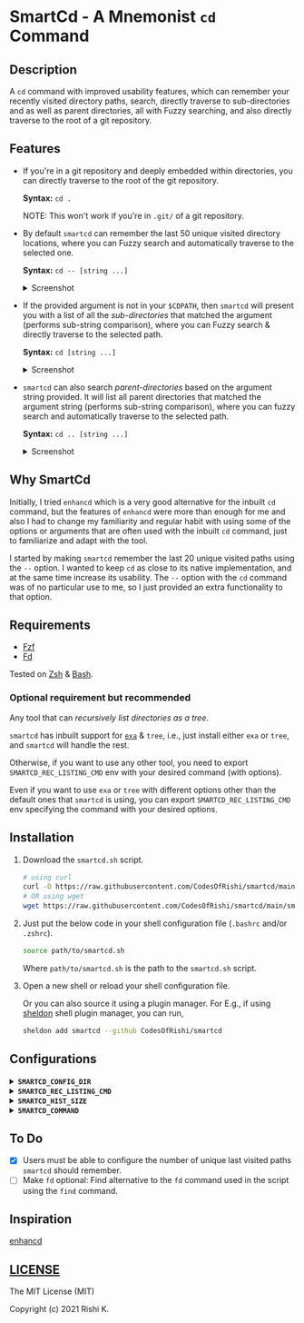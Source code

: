 # SmartCd - A Mnemonist `cd` Command

## Description

A `cd` command with improved usability features, which can remember your recently visited directory paths, search, directly traverse to sub-directories and as well as parent directories, all with Fuzzy searching, and also directly traverse to the root of a git repository.

## Features

- If you're in a git repository and deeply embedded within directories, you can directly traverse to the root of the git repository.

  **Syntax:** `cd .`

  NOTE: This won't work if you're in `.git/` of a git repository.

- By default `smartcd` can remember the last 50 unique visited directory locations, where you can Fuzzy search and automatically traverse to the selected one.

  **Syntax:** `cd -- [string ...]`

  <details>
  <summary>Screenshot</summary>
      <img src="SS/SmartCd-History.gif">
  </details>

- If the provided argument is not in your `$CDPATH`, then `smartcd` will present you with a list of all the *sub-directories* that matched the argument (performs sub-string comparison), where you can Fuzzy search & directly traverse to the selected path.

  **Syntax:** `cd [string ...]`

  <details>
  <summary>Screenshot</summary>
      <img src="SS/SmartCd-SubDir.gif">
  </details>

- `smartcd` can also search *parent-directories* based on the argument string provided. It will list all parent directories that matched the argument string (performs sub-string comparison), where you can fuzzy search and automatically traverse to the selected path.

  **Syntax:** `cd .. [string ...]`

  <details>
  <summary>Screenshot</summary>
      <img src="SS/SmartCd-ParentDir.gif">
  </details>

## Why SmartCd

Initially, I tried `enhancd` which is a very good alternative for the inbuilt `cd` command, but the features of `enhancd` were more than enough for me and also I had to change my familiarity and regular habit with using some of the options or arguments that are often used with the inbuilt `cd` command, just to familiarize and adapt with the tool.

I started by making `smartcd` remember the last 20 unique visited paths using the `--` option. I wanted to keep `cd` as close to its native implementation, and at the same time increase its usability. The `--` option with the `cd` command was of no particular use to me, so I just provided an extra functionality to that option.

## Requirements

- [Fzf](https://github.com/junegunn/fzf)
- [Fd](https://github.com/sharkdp/fd)

Tested on [Zsh](https://www.zsh.org/) & [Bash](https://www.gnu.org/software/bash/).

### Optional requirement but recommended

Any tool that can *recursively list directories as a tree*.

`smartcd` has inbuilt support for [`exa`](https://github.com/ogham/exa) & `tree`, i.e., just install either `exa` or `tree`, and `smartcd` will handle the rest.

Otherwise, if you want to use any other tool, you need to export `SMARTCD_REC_LISTING_CMD` env with your desired command (with options). 

Even if you want to use `exa` or `tree` with different options other than the default ones that `smartcd` is using, you can export `SMARTCD_REC_LISTING_CMD` env specifying the command with your desired options.

## Installation

1. Download the `smartcd.sh` script.

   ```bash
   # using curl
   curl -O https://raw.githubusercontent.com/CodesOfRishi/smartcd/main/smartcd.sh
   # OR using wget
   wget https://raw.githubusercontent.com/CodesOfRishi/smartcd/main/smartcd.sh
   ```

2. Just put the below code in your shell configuration file (`.bashrc` and/or `.zshrc`).

   ```bash
   source path/to/smartcd.sh
   ```

   Where `path/to/smartcd.sh` is the path to the `smartcd.sh` script.

3. Open a new shell or reload your shell configuration file.

   Or you can also source it using a plugin manager. For E.g., if using [sheldon](https://github.com/rossmacarthur/sheldon) shell plugin manager, you can run,

   ```bash
   sheldon add smartcd --github CodesOfRishi/smartcd
   ```

## Configurations
<details>
<summary><strong><code>SMARTCD_CONFIG_DIR</code></strong></summary>
<code>smartcd</code> stores logs in this location, which defaults to <code>~/.config/.smartcd</code>. To change location of the log file, export <code>SMARTCD_CONFIG_DIR</code> with your desired location.
</details>

<details>
<summary><strong><code>SMARTCD_REC_LISTING_CMD</code></strong></summary> 
Command (with options) to use for recursive directory listing in tree format in <code>fzf</code> preview. If you want to use any other command export it with your desired command (with options).
</details>

<details>
<summary><strong><code>SMARTCD_HIST_SIZE</code></strong></summary> 
Set number of unique recently visited directory paths <code>smartcd</code> should remember. This defaults to 50.
</details>

<details>
<summary><strong><code>SMARTCD_COMMAND</code></strong></summary> 
To use a custom command name for using smartcd, export <code>SMARTCD_COMMAND</code> env with your desired command name. This defaults to <code>cd</code>.
</details>

## To Do

- [x] Users must be able to configure the number of unique last visited paths `smartcd` should remember.
- [ ] Make `fd` optional: Find alternative to the `fd` command used in the script using the `find` command.

## Inspiration

[enhancd](https://github.com/b4b4r07/enhancd)

## [LICENSE](https://github.com/CodesOfRishi/smartcd/blob/main/LICENSE)

The MIT License (MIT)

Copyright (c) 2021 Rishi K.
